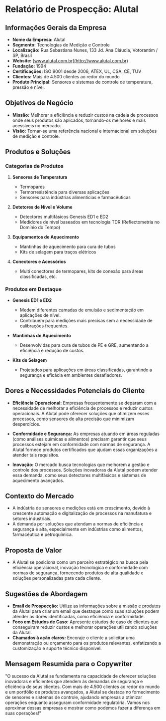 # Relatório de Prospecção: Alutal

## Informações Gerais da Empresa
- **Nome da Empresa:** Alutal
- **Segmento:** Tecnologias de Medição e Controle
- **Localização:** Rua Sebastiana Nunes, 133 Jd. Ana Cláudia, Votorantim / SP, Brasil
- **Website:** [www.alutal.com.br](http://www.alutal.com.br)
- **Fundação:** 1994
- **Certificações:** ISO 9001 desde 2006, ATEX, UL, CSA, CE, TUV
- **Clientes:** Mais de 4.500 clientes ao redor do mundo
- **Produto Principal:** Sensores e sistemas de controle de temperatura, pressão e nível.
  
## Objetivos de Negócio
- **Missão:** Melhorar a eficiência e reduzir custos na cadeia de processos onde seus produtos são aplicados, tornando-os melhores e mais acessíveis no mercado.
- **Visão:** Tornar-se uma referência nacional e internacional em soluções de medição e controle.
  
## Produtos e Soluções
### Categorias de Produtos
1. **Sensores de Temperatura**
   - Termopares
   - Termorresistência para diversas aplicações
   - Sensores para indústrias alimentícias e farmacêuticas

2. **Detetores de Nível e Volume**
   - Detectores multifásicos Genesis ED1 e ED2
   - Medidores de nível baseados em tecnologia TDR (Reflectometria no Domínio do Tempo)

3. **Equipamentos de Aquecimento**
   - Mantinhas de aquecimento para cura de tubos
   - Kits de selagem para traços elétricos

4. **Conectores e Acessórios**
   - Multi conectores de termopares, kits de conexão para áreas classificadas, etc.

### Produtos em Destaque
- **Genesis ED1 e ED2**
  - Medem diferentes camadas de emulsão e sedimentação em aplicações de nível.
  - Contribuem para medições mais precisas sem a necessidade de calibrações frequentes.

- **Mantinhas de Aquecimento**
  - Desenvolvidas para cura de tubos de PE e GRE, aumentando a eficiência e redução de custos.

- **Kits de Selagem**
  - Projetados para aplicações em áreas classificadas, garantindo a segurança e eficácia em ambientes desafiadores.

## Dores e Necessidades Potenciais do Cliente
- **Eficiência Operacional:** Empresas frequentemente se deparam com a necessidade de melhorar a eficiência de processos e reduzir custos operacionais. A Alutal pode oferecer soluções que otimizem esses processos, como sensores de alta precisão que minimizam desperdícios.
  
- **Conformidade e Segurança:** As empresas atuando em áreas reguladas (como análises químicas e alimentos) precisam garantir que seus processos estejam em conformidade com normas de segurança. A Alutal fornece produtos certificados que ajudam essas organizações a atender tais requisitos.

- **Inovação:** O mercado busca tecnologias que melhorem a gestão e controle dos processos. Soluções inovadoras da Alutal podem atender essa demanda, como seus detectores multifásicos e sistemas de aquecimento avançados.

## Contexto do Mercado
- A indústria de sensores e medições está em crescimento, devido à crescente automação e digitalização de processos na manufatura e setores industriais.
- A demanda por soluções que atendam a normas de eficiência e segurança é alta, especialmente em indústrias como alimentos, farmacêutica e petroquímica.

## Proposta de Valor
- A Alutal se posiciona como um parceiro estratégico na busca pela eficiência operacional, inovação tecnológica e conformidade com normas de segurança, fornecendo produtos de alta qualidade e soluções personalizadas para cada cliente.

## Sugestões de Abordagem
- **Email de Prospecção:** Utilize as informações sobre a missão e produtos da Alutal para criar um email que destaque como suas soluções podem atender as dores identificadas, como eficiência e conformidade.
- **Foco em Estudos de Caso:** Apresente estudos de caso de clientes que conseguiram reduzir custos e melhorar operações utilizando soluções da Alutal.
- **Chamados à ação claros:** Encoraje o cliente a solicitar uma demonstração ou orçamento para os produtos relevantes, enfatizando a customização e suporte técnico disponível.

## Mensagem Resumida para o Copywriter
"O sucesso da Alutal se fundamenta na capacidade de oferecer soluções inovadoras e eficientes que atendem às demandas de segurança e eficiência de seus clientes. Com mais de 4.500 clientes ao redor do mundo e um portfólio de produtos avançados, a Alutal se destaca no fornecimento de sensores e sistemas de controle, ajudando empresas a otimizar operações enquanto asseguram conformidade regulatória. Vamos nos aproximar dessas empresas e mostrar como podemos fazer a diferença em suas operações!"